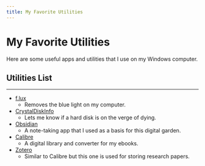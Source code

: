 ```yaml
---
title: My Favorite Utilities
---
```


# My Favorite Utilities

Here are some useful apps and utilities that I use on my Windows computer.


## Utilities List
---


- [f.lux](https://justgetflux.com/)
    - Removes the blue light on my computer.
- [CrystalDiskInfo](https://crystalmark.info/en/software/crystaldiskinfo/)
    - Lets me know if a hard disk is on the verge of dying.
- [Obsidian](https://obsidian.md/)
    - A note-taking app that I used as a basis for this digital garden.
- [Calibre](https://calibre-ebook.com/)
    - A digital library and converter for my ebooks.
- [Zotero](https://www.zotero.org/)
    - Similar to Calibre but this one is used for storing research papers.
